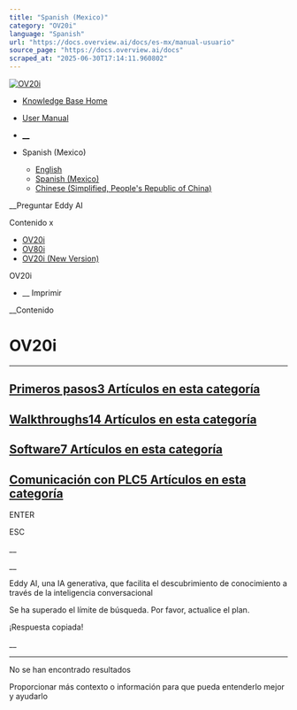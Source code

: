 ```yaml
---
title: "Spanish (Mexico)"
category: "OV20i"
language: "Spanish"
url: "https://docs.overview.ai/docs/es-mx/manual-usuario"
source_page: "https://docs.overview.ai/docs"
scraped_at: "2025-06-30T17:14:11.960802"
---
```


[ ![OV20i](https://cdn.document360.io/logo/863daf20-40fe-49e9-9c91-e3c6cfba55d1/2e22ebf07a24460d8065cff0cb46d3d4-OverviewLogo.png) ](https://www.overview.ai)

  * [Knowledge Base Home](https://docs.overview.ai)
  * [User Manual](https://docs.overview.ai/docs)



  * [ __](/v1/es-mx)
  * Spanish \(Mexico\)

    * [ English ](/docs/en/user-manual "en")
    * [ Spanish \(Mexico\) ](/docs/es-mx/manual-usuario "es-mx")
    * [ Chinese \(Simplified, People's Republic of China\) ](/docs/zh-cn/user-manual "zh-cn")




__Preguntar Eddy AI

Contenido x

  * [ OV20i  ](primeros-pasos)
  * [ OV80i  ](start-here-1)
  * [ OV20i \(New Version\)  ](faq)



OV20i

  *  __ Imprimir




 __Contenido

# OV20i

* * *

## [Primeros pasos3 Artículos  en esta categoría ](/docs/es-mx/primeros-pasos)

## [Walkthroughs14 Artículos  en esta categoría ](/docs/es-mx/how-to-guides)

## [Software7 Artículos  en esta categoría ](/docs/es-mx/software)

## [Comunicación con PLC5 Artículos  en esta categoría ](/docs/es-mx/ethernet)

ENTER

ESC

 __

__

Eddy AI, una IA generativa, que facilita el descubrimiento de conocimiento a través de la inteligencia conversacional

Se ha superado el límite de búsqueda. Por favor, actualice el plan.

¡Respuesta copiada\!

__

__ __

No se han encontrado resultados

Proporcionar más contexto o información para que pueda entenderlo mejor y ayudarlo
